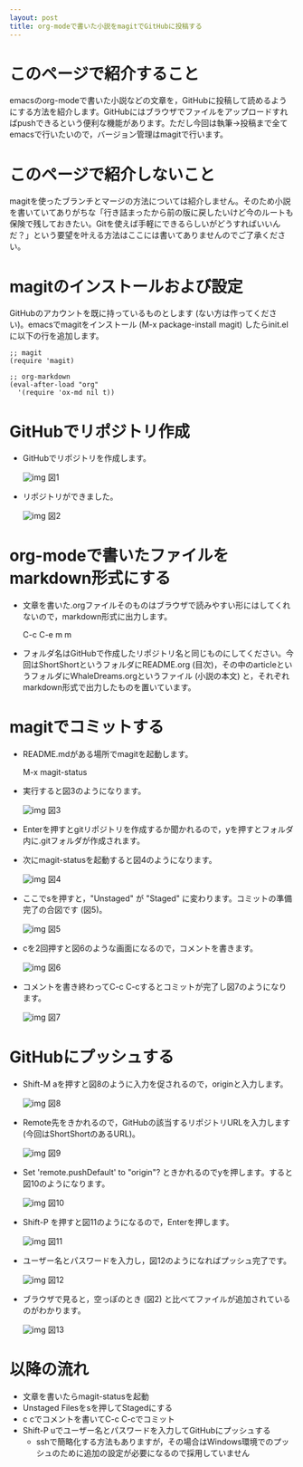 ```yaml
---
layout: post
title: org-modeで書いた小説をmagitでGitHubに投稿する
---
```


# このページで紹介すること

emacsのorg-modeで書いた小説などの文章を，GitHubに投稿して読めるようにする方法を紹介します。GitHubにはブラウザでファイルをアップロードすればpushできるという便利な機能があります。ただし今回は執筆→投稿まで全てemacsで行いたいので，バージョン管理はmagitで行います。

# このページで紹介しないこと

magitを使ったブランチとマージの方法については紹介しません。そのため小説を書いていてありがちな「行き詰まったから前の版に戻したいけど今のルートも保険で残しておきたい。Gitを使えば手軽にできるらしいがどうすればいいんだ？」という要望を叶える方法はここには書いてありませんのでご了承ください。

# magitのインストールおよび設定

GitHubのアカウントを既に持っているものとします (ない方は作ってください)。emacsでmagitをインストール (M-x package-install magit) したらinit.elに以下の行を追加します。

    ;; magit
    (require 'magit)
    
    ;; org-markdown
    (eval-after-load "org"
      '(require 'ox-md nil t))

# GitHubでリポジトリ作成

-   GitHubでリポジトリを作成します。
    
    ![img](imgs20160831/01.png) 図1
-   リポジトリができました。
    
    ![img](imgs20160831/02.png) 図2

# org-modeで書いたファイルをmarkdown形式にする

-   文章を書いた.orgファイルそのものはブラウザで読みやすい形にはしてくれないので，markdown形式に出力します。

    C-c C-e m m

-   フォルダ名はGitHubで作成したリポジトリ名と同じものにしてください。今回はShortShortというフォルダにREADME.org (目次)，その中のarticleというフォルダにWhaleDreams.orgというファイル (小説の本文) と，それぞれmarkdown形式で出力したものを置いています。

# magitでコミットする

-   README.mdがある場所でmagitを起動します。

    M-x magit-status

-   実行すると図3のようになります。
    
    ![img](imgs20160831/03.png) 図3
-   Enterを押すとgitリポジトリを作成するか聞かれるので，yを押すとフォルダ内に.gitフォルダが作成されます。
-   次にmagit-statusを起動すると図4のようになります。
    
    ![img](imgs20160831/04.png) 図4
-   ここでsを押すと，"Unstaged" が "Staged" に変わります。コミットの準備完了の合図です (図5)。
    
    ![img](imgs20160831/05.png) 図5
-   cを2回押すと図6のような画面になるので，コメントを書きます。
    
    ![img](imgs20160831/06.png) 図6
-   コメントを書き終わってC-c C-cするとコミットが完了し図7のようになります。
    
    ![img](imgs20160831/07.png) 図7

# GitHubにプッシュする

-   Shift-M aを押すと図8のように入力を促されるので，originと入力します。
    
    ![img](imgs20160831/08.png) 図8
-   Remote先をきかれるので，GitHubの該当するリポジトリURLを入力します (今回はShortShortのあるURL)。
    
    ![img](imgs20160831/09.png) 図9
-   Set 'remote.pushDefault' to "origin"? ときかれるのでyを押します。すると図10のようになります。
    
    ![img](imgs20160831/10.png) 図10
-   Shift-P を押すと図11のようになるので，Enterを押します。
    
    ![img](imgs20160831/11.png) 図11
-   ユーザー名とパスワードを入力し，図12のようになればプッシュ完了です。
    
    ![img](imgs20160831/12.png) 図12
-   ブラウザで見ると，空っぽのとき (図2) と比べてファイルが追加されているのがわかります。
    
    ![img](imgs20160831/13.png) 図13

# 以降の流れ

-   文章を書いたらmagit-statusを起動
-   Unstaged Filesをsを押してStagedにする
-   c cでコメントを書いてC-c C-cでコミット
-   Shift-P uでユーザー名とパスワードを入力してGitHubにプッシュする
    -   sshで簡略化する方法もありますが，その場合はWindows環境でのプッシュのために追加の設定が必要になるので採用していません